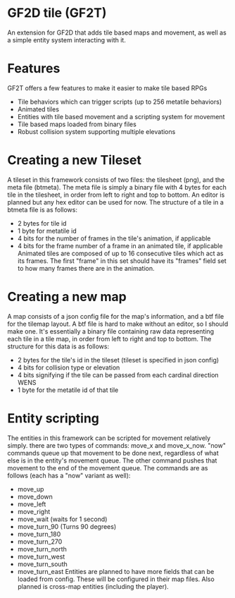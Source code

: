 # GF2D tile (GF2T)
An extension for GF2D that adds tile based maps and movement, as well as a simple entity system interacting with it.

# Features

GF2T offers a few features to make it easier to make tile based RPGs
 - Tile behaviors which can trigger scripts (up to 256 metatile behaviors)
 - Animated tiles
 - Entities with tile based movement and a scripting system for movement
 - Tile based maps loaded from binary files
 - Robust collision system supporting multiple elevations

# Creating a new Tileset
A tileset in this framework consists of two files: the tilesheet (png), and the meta file (btmeta). The meta file is simply a binary file with 4 bytes for each tile in the tilesheet, in order from left to right and top to bottom. An editor is planned but any hex editor can be used for now.
The structure of a tile in a btmeta file is as follows:
- 2 bytes for tile id
- 1 byte for metatile id
- 4 bits for the number of frames in the tile's animation, if applicable
- 4 bits for the frame number of a frame in an animated tile, if applicable
Animated tiles are composed of up to 16 consecutive tiles which act as its frames. The first "frame" in this set should have its "frames" field set to how many frames there are in the animation.

# Creating a new map
A map consists of a json config file for the map's information, and a btf file for the tilemap layout. A btf file is hard to make without an editor, so I should make one. It's essentially a binary file containing raw data representing each tile in a tile map, in order from left to right and top to bottom. The structure for this data is as follows:
- 2 bytes for the tile's id in the tileset (tileset is specified in json config)
- 4 bits for collision type or elevation
- 4 bits signifying if the tile can be passed from each cardinal direction WENS
- 1 byte for the metatile id of that tile

# Entity scripting
The entities in this framework can be scripted for movement relatively simply. there are two types of commands: move\_x and move\_x\_now. "now" commands queue up that movement to be done next, regardless of what else is in the entity's movement queue. The other command pushes that movement to the end of the movement queue. The commands are as follows (each has a "now" variant as well):
- move\_up
- move\_down
- move\_left
- move\_right
- move\_wait (waits for 1 second)
- move\_turn\_90 (Turns 90 degrees)
- move\_turn\_180
- move\_turn\_270
- move\_turn\_north
- move\_turn\_west
- move\_turn\_south
- move\_turn\_east
Entities are planned to have more fields that can be loaded from config. These will be configured in their map files. Also planned is cross-map entities (including the player).
